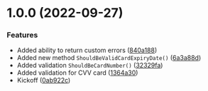 # 1.0.0 (2022-09-27)


### Features

* Added ability to return custom errors ([840a188](https://github.com/TechNobre/PowerUtils.Results.Validations/commit/840a188d0366657c5ca6381eb108f3e82b89344b))
* Added new method `ShouldBeValidCardExpiryDate()` ([6a3a88d](https://github.com/TechNobre/PowerUtils.Results.Validations/commit/6a3a88dea3b813e09613d47321000125dc0e48a2))
* Added validation `ShouldBeCardNumber()` ([32329fa](https://github.com/TechNobre/PowerUtils.Results.Validations/commit/32329faf2d9ce2711e327b6c4d94ed56a9e42e7d))
* Added validation for CVV card ([1364a30](https://github.com/TechNobre/PowerUtils.Results.Validations/commit/1364a30eb06982067a7dee5c0d1938780968ecda))
* Kickoff ([0ab922c](https://github.com/TechNobre/PowerUtils.Results.Validations/commit/0ab922c151321da330421c80955a1cf4bff2dd2a))
